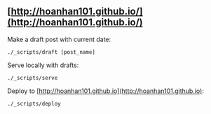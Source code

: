 ## [http://hoanhan101.github.io/](http://hoanhan101.github.io/)

Make a draft post with current date:
```
./_scripts/draft [post_name]
```

Serve locally with drafts:
```
./_scripts/serve
```

Deploy to [http://hoanhan101.github.io](http://hoanhan101.github.io):
```
./_scripts/deploy
```
